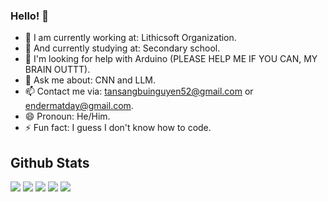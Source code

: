 ### Hello! 👋

- 🔭 I am currently working at: Lithicsoft Organization.
- 🌱 And currently studying at: Secondary school.
- 🤔 I'm looking for help with Arduino (PLEASE HELP ME IF YOU CAN, MY BRAIN OUTTT).
- 💬 Ask me about: CNN and LLM.
- 📫 Contact me via: tansangbuinguyen52@gmail.com or endermatday@gmail.com.
- 😄 Pronoun: He/Him.
- ⚡ Fun fact: I guess I don't know how to code.

## Github Stats
<a href="#"><img src="https://github-profile-summary-cards.vercel.app/api/cards/profile-details?username=EndermanPC&theme=github_dark" /></a>
<a href="#"><img src="https://github-profile-summary-cards.vercel.app/api/cards/repos-per-language?username=EndermanPC&theme=github_dark" /></a>
<a href="#"><img src="https://github-profile-summary-cards.vercel.app/api/cards/most-commit-language?username=EndermanPC&theme=github_dark" /></a>
<a href="#"><img src="https://github-profile-summary-cards.vercel.app/api/cards/stats?username=EndermanPC&theme=github_dark" /></a>
<a href="#"><img src="https://github-profile-summary-cards.vercel.app/api/cards/productive-time?username=EndermanPC&utcOffset=7&theme=github_dark" /></a>
